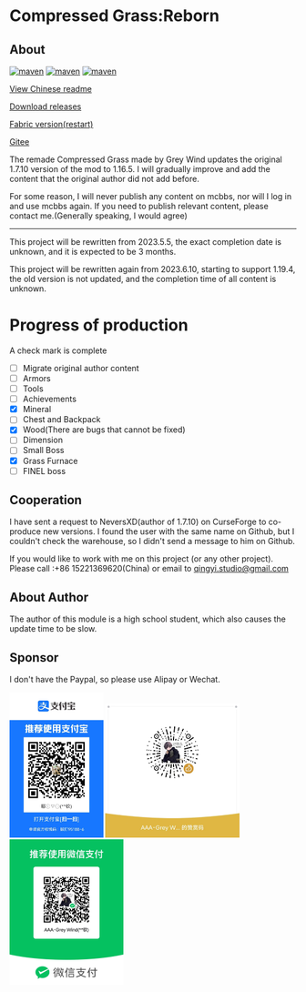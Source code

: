 # Compressed Grass:Reborn

## About

[![maven](https://img.shields.io/github/last-commit/Grey-Wind/CompressedGrassReborn-Forge)](https://github.com/Grey-Wind/CompressedGrassReborn-Forge/commits/main) [![maven](https://img.shields.io/github/release-date/Grey-Wind/CompressedGrassReborn-Forge)](https://github.com/Grey-Wind/CompressedGrassReborn-Forge/releases/latest) [![maven](https://img.shields.io/github/license/Grey-Wind/CompressedGrassReborn-Forge)](https://github.com/Grey-Wind/CompressedGrassReborn-Forge/blob/main/LICENSE)

[View Chinese readme](https://github.com/Adenx0/Compressed_Grass_Reborn/blob/main/README_CN.md)

[Download releases](https://github.com/Adenx0/Compressed_Grass_Reborn/releases)

[Fabric version(restart)](https://github.com/Adenx0/CompressedGrassReborn-Fabric)

[Gitee](https://gitee.com/adenx/compressed-grass-reborn)

The remade Compressed Grass made by Grey Wind updates the original 1.7.10 version of the mod to 1.16.5. I will gradually improve and add the content that the original author did not add before.

For some reason, I will never publish any content on mcbbs, nor will I log in and use mcbbs again. If you need to publish relevant content, please contact me.(Generally speaking, I would agree)

---

This project will be rewritten from 2023.5.5, the exact completion date is unknown, and it is expected to be 3 months.

This project will be rewritten again from 2023.6.10, starting to support 1.19.4, the old version is not updated, and the completion time of all content is unknown.

# Progress of production

A check mark is complete

* [ ] Migrate original author content
* [ ] Armors
* [ ] Tools
* [ ] Achievements
* [x] Mineral
* [ ] Chest and Backpack
* [x] Wood(There are bugs that cannot be fixed)
* [ ] Dimension
* [ ] Small Boss
* [x] Grass Furnace
* [ ] FINEL boss

## Cooperation

I have sent a request to NeversXD(author of 1.7.10) on CurseForge to co-produce new versions. I found the user with the same name on Github, but I couldn't check the warehouse, so I didn't send a message to him on Github.

If you would like to work with me on this project (or any other project). Please call :+86 15221369620(China) or email to qingyi.studio@gmail.com

## About Author

The author of this module is a high school student, which also causes the update time to be slow.

## Sponsor

I don't have the Paypal, so please use Alipay or Wechat.

<img src="./README.assets/8e5892c67c6d87da5dc57b66735ea83.jpg" alt="8e5892c67c6d87da5dc57b66735ea83" style="zoom:25%;" />

<img src="./README.assets/e2cc398d9f2396808d6a8a832c1bacd.jpg" alt="e2cc398d9f2396808d6a8a832c1bacd" style="zoom:25%;" />

<img src="./README.assets/c6ced12b7f725785b67e6a6425c4ab0.jpg" alt="c6ced12b7f725785b67e6a6425c4ab0" style="zoom:25%;" />
